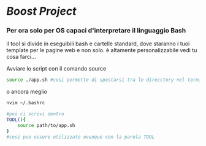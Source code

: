 # *Boost Project*
### Per ora solo per OS capaci d'interpretare il linguaggio Bash
il tool si divide in eseguibili bash e cartelle standard, dove staranno i tuoi template per le pagine web e non solo.
è altamente personalizzabile 
vedi tu cosa farci...

Avviare lo script con il comando source

```bash
source ./app.sh #cosi permette di spostarsi tra le direcctory nel terminale in esecuzione 
```

o ancora meglio

```bash
nvim ~/.bashrc 

#poi ci scrivi dentro
TOOL(){
    source path/to/app.sh
}
#cosi puo essere utilizzato ovunque con la parola TOOL
```
